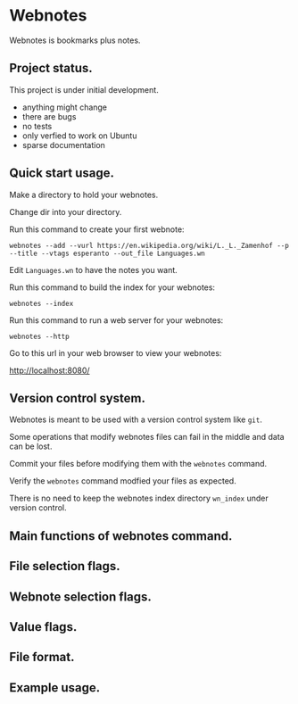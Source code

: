 # Webnotes

Webnotes is bookmarks plus notes.

## Project status.

This project is under initial development.

- anything might change
- there are bugs
- no tests
- only verfied to work on Ubuntu
- sparse documentation

## Quick start usage.

Make a directory to hold your webnotes.

Change dir into your directory.

Run this command to create your first webnote:

`webnotes --add --vurl https://en.wikipedia.org/wiki/L._L._Zamenhof --p --title --vtags esperanto --out_file Languages.wn`

Edit `Languages.wn` to have the notes you want.

Run this command to build the index for your webnotes:

`webnotes --index`

Run this command to run a web server for your webnotes:

`webnotes --http`

Go to this url in your web browser to view your webnotes:

[http://localhost:8080/](http://localhost:8080)

## Version control system.

Webnotes is meant to be used with a version control system like `git`.

Some operations that modify webnotes files can fail in the middle and data can be lost.

Commit your files before modifying them with the `webnotes` command.

Verify the `webnotes` command modfied your files as expected.

There is no need to keep the webnotes index directory `wn_index` under version control.

## Main functions of webnotes command.

## File selection flags.

## Webnote selection flags.

## Value flags.

## File format.

## Example usage.
